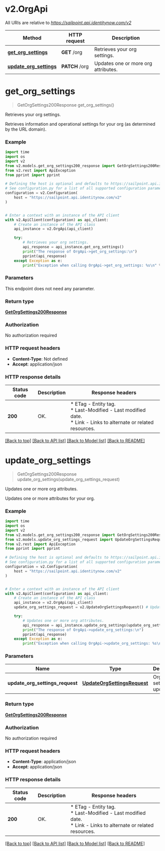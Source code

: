 # v2.OrgApi

All URIs are relative to *https://sailpoint.api.identitynow.com/v2*

Method | HTTP request | Description
------------- | ------------- | -------------
[**get_org_settings**](OrgApi.md#get_org_settings) | **GET** /org | Retrieves your org settings.
[**update_org_settings**](OrgApi.md#update_org_settings) | **PATCH** /org | Updates one or more org attributes.


# **get_org_settings**
> GetOrgSettings200Response get_org_settings()

Retrieves your org settings.

Retrieves information and operational settings for your org (as determined by the URL domain).

### Example

```python
import time
import os
import v2
from v2.models.get_org_settings200_response import GetOrgSettings200Response
from v2.rest import ApiException
from pprint import pprint

# Defining the host is optional and defaults to https://sailpoint.api.identitynow.com/v2
# See configuration.py for a list of all supported configuration parameters.
configuration = v2.Configuration(
    host = "https://sailpoint.api.identitynow.com/v2"
)


# Enter a context with an instance of the API client
with v2.ApiClient(configuration) as api_client:
    # Create an instance of the API class
    api_instance = v2.OrgApi(api_client)

    try:
        # Retrieves your org settings.
        api_response = api_instance.get_org_settings()
        print("The response of OrgApi->get_org_settings:\n")
        pprint(api_response)
    except Exception as e:
        print("Exception when calling OrgApi->get_org_settings: %s\n" % e)
```



### Parameters
This endpoint does not need any parameter.

### Return type

[**GetOrgSettings200Response**](GetOrgSettings200Response.md)

### Authorization

No authorization required

### HTTP request headers

 - **Content-Type**: Not defined
 - **Accept**: application/json

### HTTP response details
| Status code | Description | Response headers |
|-------------|-------------|------------------|
**200** | OK. |  * ETag - Entity tag. <br>  * Last-Modified - Last modified date. <br>  * Link - Links to alternate or related resources. <br>  |

[[Back to top]](#) [[Back to API list]](../README.md#documentation-for-api-endpoints) [[Back to Model list]](../README.md#documentation-for-models) [[Back to README]](../README.md)

# **update_org_settings**
> GetOrgSettings200Response update_org_settings(update_org_settings_request)

Updates one or more org attributes.

Updates one or more attributes for your org.

### Example

```python
import time
import os
import v2
from v2.models.get_org_settings200_response import GetOrgSettings200Response
from v2.models.update_org_settings_request import UpdateOrgSettingsRequest
from v2.rest import ApiException
from pprint import pprint

# Defining the host is optional and defaults to https://sailpoint.api.identitynow.com/v2
# See configuration.py for a list of all supported configuration parameters.
configuration = v2.Configuration(
    host = "https://sailpoint.api.identitynow.com/v2"
)


# Enter a context with an instance of the API client
with v2.ApiClient(configuration) as api_client:
    # Create an instance of the API class
    api_instance = v2.OrgApi(api_client)
    update_org_settings_request = v2.UpdateOrgSettingsRequest() # UpdateOrgSettingsRequest | Org settings to update.

    try:
        # Updates one or more org attributes.
        api_response = api_instance.update_org_settings(update_org_settings_request)
        print("The response of OrgApi->update_org_settings:\n")
        pprint(api_response)
    except Exception as e:
        print("Exception when calling OrgApi->update_org_settings: %s\n" % e)
```



### Parameters

Name | Type | Description  | Notes
------------- | ------------- | ------------- | -------------
 **update_org_settings_request** | [**UpdateOrgSettingsRequest**](UpdateOrgSettingsRequest.md)| Org settings to update. | 

### Return type

[**GetOrgSettings200Response**](GetOrgSettings200Response.md)

### Authorization

No authorization required

### HTTP request headers

 - **Content-Type**: application/json
 - **Accept**: application/json

### HTTP response details
| Status code | Description | Response headers |
|-------------|-------------|------------------|
**200** | OK. |  * ETag - Entity tag. <br>  * Last-Modified - Last modified date. <br>  * Link - Links to alternate or related resources. <br>  |

[[Back to top]](#) [[Back to API list]](../README.md#documentation-for-api-endpoints) [[Back to Model list]](../README.md#documentation-for-models) [[Back to README]](../README.md)

